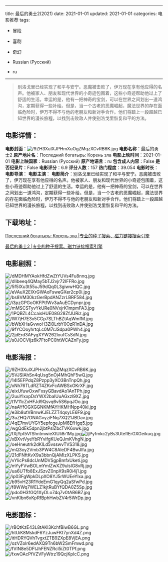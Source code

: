 
---
title: 最后的勇士2(2021)
date: 2021-01-01
updated: 2021-01-01
categories: 电影推荐
tags:
- 冒险
- 喜剧
- 奇幻

- Russian (Pусский)
- ru
---


> 别洛戈里已经实现了和平与安宁。恶魔被击败了，伊万现在享有他应得的名声。他被家人、朋友和现代世界的小奇迹包围着，这些小奇迹帮助他过上了舒适的生活。幸运的是，他有一把神奇的宝剑，可以在世界之间划出一道鸿沟，定期获得一些补给。但是，当一个古老的恶魔崛起，魔法世界的存在面临危险时，伊万不得不与他的老朋友和新对手合作。他们将踏上一段超越已知世界的漫长旅程，以找到击败敌人并使别洛戈里恢复和平的方法。

## **电影详情**：

**电影封面**：<img src="https://image.tmdb.org/t/p/w200/9ZH3XulXJPHmXuOgZMqzXCvRB6K.jpg" alt="/9ZH3XulXJPHmXuOgZMqzXCvRB6K.jpg" title="/9ZH3XulXJPHmXuOgZMqzXCvRB6K.jpg">
**电影名称**：最后的勇士2
**原产地片名**：Последний богатырь: Корень зла
**电影上映时间**：2021-01-01
**电影上映国家**：Russian (Pусский)
**原产地语言**：ru
**包含成人内容**：False
**是否纪录片**：False
**电影评分**：6.9
**评分人数**：157
**热门程度**：39.054
**电影时长**：
**电影导演**：
**电影主演**：
**电影简介**：别洛戈里已经实现了和平与安宁。恶魔被击败了，伊万现在享有他应得的名声。他被家人、朋友和现代世界的小奇迹包围着，这些小奇迹帮助他过上了舒适的生活。幸运的是，他有一把神奇的宝剑，可以在世界之间划出一道鸿沟，定期获得一些补给。但是，当一个古老的恶魔崛起，魔法世界的存在面临危险时，伊万不得不与他的老朋友和新对手合作。他们将踏上一段超越已知世界的漫长旅程，以找到击败敌人并使别洛戈里恢复和平的方法。

## **下载地址**：
[Последний богатырь: Корень зла |专业的种子搜索、磁力链接搜索引擎](https://movie.amd794.com:2083/?search=%D0%9F%D0%BE%D1%81%D0%BB%D0%B5%D0%B4%D0%BD%D0%B8%D0%B9%20%D0%B1%D0%BE%D0%B3%D0%B0%D1%82%D1%8B%D1%80%D1%8C%3A%20%D0%9A%D0%BE%D1%80%D0%B5%D0%BD%D1%8C%20%D0%B7%D0%BB%D0%B0&ordering=&mode=match_phrase&page_size=10&page=1)

[最后的勇士2 |专业的种子搜索、磁力链接搜索引擎](https://movie.amd794.com:2083/?search=%E6%9C%80%E5%90%8E%E7%9A%84%E5%8B%87%E5%A3%AB2&ordering=&mode=match_phrase&page_size=10&page=1)
 

## **电影剧照**：
<img src="https://image.tmdb.org/t/p/original/dMDHMYAokHfdZwZtYUVs4Fu8nnq.jpg" alt="/dMDHMYAokHfdZwZtYUVs4Fu8nnq.jpg" title="/dMDHMYAokHfdZwZtYUVs4Fu8nnq.jpg"><img src="https://image.tmdb.org/t/p/original/dIibeeq4QMay5bTJ2vjr72IFFRo.jpg" alt="/dIibeeq4QMay5bTJ2vjr72IFFRo.jpg" title="/dIibeeq4QMay5bTJ2vjr72IFFRo.jpg"><img src="https://image.tmdb.org/t/p/original/5f5IXu3t55uJ59dQq0L3giwwHQC.jpg" alt="/5f5IXu3t55uJ59dQq0L3giwwHQC.jpg" title="/5f5IXu3t55uJ59dQq0L3giwwHQC.jpg"><img src="https://image.tmdb.org/t/p/original/eVAuX2ElXrGWAoFsweGXer2cp0i.jpg" alt="/eVAuX2ElXrGWAoFsweGXer2cp0i.jpg" title="/eVAuX2ElXrGWAoFsweGXer2cp0i.jpg"><img src="https://image.tmdb.org/t/p/original/bs8VM30kzGerBpdANZzrLBRF584.jpg" alt="/bs8VM30kzGerBpdANZzrLBRF584.jpg" title="/bs8VM30kzGerBpdANZzrLBRF584.jpg"><img src="https://image.tmdb.org/t/p/original/i3pzGPGoOKFPtfWv3aAuECDynpr.jpg" alt="/i3pzGPGoOKFPtfWv3aAuECDynpr.jpg" title="/i3pzGPGoOKFPtfWv3aAuECDynpr.jpg"><img src="https://image.tmdb.org/t/p/original/mMSCSTyvYkURe0NVxjrK1mpmFA3.jpg" alt="/mMSCSTyvYkURe0NVxjrK1mpmFA3.jpg" title="/mMSCSTyvYkURe0NVxjrK1mpmFA3.jpg"><img src="https://image.tmdb.org/t/p/original/1PQBZL4CcaisHUE08G28ZfJURiz.jpg" alt="/1PQBZL4CcaisHUE08G28ZfJURiz.jpg" title="/1PQBZL4CcaisHUE08G28ZfJURiz.jpg"><img src="https://image.tmdb.org/t/p/original/lW7jH7E3x5CGp7SLThBZtAqWmfM.jpg" alt="/lW7jH7E3x5CGp7SLThBZtAqWmfM.jpg" title="/lW7jH7E3x5CGp7SLThBZtAqWmfM.jpg"><img src="https://image.tmdb.org/t/p/original/bWbXHaGvwoH3Zi0LrbY0OzR1nDA.jpg" alt="/bWbXHaGvwoH3Zi0LrbY0OzR1nDA.jpg" title="/bWbXHaGvwoH3Zi0LrbY0OzR1nDA.jpg"><img src="https://image.tmdb.org/t/p/original/9fYCOoyhrtqLc0M7rJSdpa0PWh4.jpg" alt="/9fYCOoyhrtqLc0M7rJSdpa0PWh4.jpg" title="/9fYCOoyhrtqLc0M7rJSdpa0PWh4.jpg"><img src="https://image.tmdb.org/t/p/original/2jdErd3AFygXYW262loufCsSdN.jpg" alt="/2jdErd3AFygXYW262loufCsSdN.jpg" title="/2jdErd3AFygXYW262loufCsSdN.jpg"><img src="https://image.tmdb.org/t/p/original/s0JOCVIjz6k7FtoPC0htWCAZnFy.jpg" alt="/s0JOCVIjz6k7FtoPC0htWCAZnFy.jpg" title="/s0JOCVIjz6k7FtoPC0htWCAZnFy.jpg">

## **电影海报**：
<img src="https://image.tmdb.org/t/p/original/9ZH3XulXJPHmXuOgZMqzXCvRB6K.jpg" alt="/9ZH3XulXJPHmXuOgZMqzXCvRB6K.jpg" title="/9ZH3XulXJPHmXuOgZMqzXCvRB6K.jpg"><img src="https://image.tmdb.org/t/p/original/5VJSIAhSn4qUsg5nOj4MhQhF5wQ.jpg" alt="/5VJSIAhSn4qUsg5nOj4MhQhF5wQ.jpg" title="/5VJSIAhSn4qUsg5nOj4MhQhF5wQ.jpg"><img src="https://image.tmdb.org/t/p/original/14l5EFPdqZ8Pzpp3yXO3BnTnpQh.jpg" alt="/14l5EFPdqZ8Pzpp3yXO3BnTnpQh.jpg" title="/14l5EFPdqZ8Pzpp3yXO3BnTnpQh.jpg"><img src="https://image.tmdb.org/t/p/original/xNh76TLdRZT4ZKvFcAWBSxOKrXF.jpg" alt="/xNh76TLdRZT4ZKvFcAWBSxOKrXF.jpg" title="/xNh76TLdRZT4ZKvFcAWBSxOKrXF.jpg"><img src="https://image.tmdb.org/t/p/original/eixUfuwOxwFxsyGBavdAo1AnTPh.jpg" alt="/eixUfuwOxwFxsyGBavdAo1AnTPh.jpg" title="/eixUfuwOxwFxsyGBavdAo1AnTPh.jpg"><img src="https://image.tmdb.org/t/p/original/2uuYlxxpDsYWX2baIUuAGxzl9XZ.jpg" alt="/2uuYlxxpDsYWX2baIUuAGxzl9XZ.jpg" title="/2uuYlxxpDsYWX2baIUuAGxzl9XZ.jpg"><img src="https://image.tmdb.org/t/p/original/t1V11cZxHFJd9Qsvq6v5S6pqJOo.jpg" alt="/t1V11cZxHFJd9Qsvq6v5S6pqJOo.jpg" title="/t1V11cZxHFJd9Qsvq6v5S6pqJOo.jpg"><img src="https://image.tmdb.org/t/p/original/naAYfOGXGGNKMfAYHKMHNpp40kl.jpg" alt="/naAYfOGXGGNKMfAYHKMHNpp40kl.jpg" title="/naAYfOGXGGNKMfAYHKMHNpp40kl.jpg"><img src="https://image.tmdb.org/t/p/original/e3ib8utVBmwKJELZZT4qsyLE6F9.jpg" alt="/e3ib8utVBmwKJELZZT4qsyLE6F9.jpg" title="/e3ib8utVBmwKJELZZT4qsyLE6F9.jpg"><img src="https://image.tmdb.org/t/p/original/3uZHQ7ONAGvyziFNq7XQ21JBDav.jpg" alt="/3uZHQ7ONAGvyziFNq7XQ21JBDav.jpg" title="/3uZHQ7ONAGvyziFNq7XQ21JBDav.jpg"><img src="https://image.tmdb.org/t/p/original/4qE7mvUYGY5epfcgeJpM6EfHgq5.jpg" alt="/4qE7mvUYGY5epfcgeJpM6EfHgq5.jpg" title="/4qE7mvUYGY5epfcgeJpM6EfHgq5.jpg"><img src="https://image.tmdb.org/t/p/original/wgQdEk5dpn2jbtPsIZbcTVK6xwk.jpg" alt="/wgQdEk5dpn2jbtPsIZbcTVK6xwk.jpg" title="/wgQdEk5dpn2jbtPsIZbcTVK6xwk.jpg"><img src="https://image.tmdb.org/t/p/original/fXjYpt5VfShntmwieXtUli8r1My.jpg" alt="/fXjYpt5VfShntmwieXtUli8r1My.jpg" title="/fXjYpt5VfShntmwieXtUli8r1My.jpg"><img src="https://image.tmdb.org/t/p/original/jPyfmkc2yBs3UteflErGXGeikuq.jpg" alt="/jPyfmkc2yBs3UteflErGXGeikuq.jpg" title="/jPyfmkc2yBs3UteflErGXGeikuq.jpg"><img src="https://image.tmdb.org/t/p/original/xBXvtVyeYbRYvlfgKUeQJmKVhgN.jpg" alt="/xBXvtVyeYbRYvlfgKUeQJmKVhgN.jpg" title="/xBXvtVyeYbRYvlfgKUeQJmKVhgN.jpg"><img src="https://image.tmdb.org/t/p/original/oeHneutrk2dKlLd5vsswvTVS318.jpg" alt="/oeHneutrk2dKlLd5vsswvTVS318.jpg" title="/oeHneutrk2dKlLd5vsswvTVS318.jpg"><img src="https://image.tmdb.org/t/p/original/mQ3oy2Vmb3PW4C8AleDF4BwJlfa.jpg" alt="/mQ3oy2Vmb3PW4C8AleDF4BwJlfa.jpg" title="/mQ3oy2Vmb3PW4C8AleDF4BwJlfa.jpg"><img src="https://image.tmdb.org/t/p/original/21dFNftKvX9a3bbnQjAMIzXLPKS.jpg" alt="/21dFNftKvX9a3bbnQjAMIzXLPKS.jpg" title="/21dFNftKvX9a3bbnQjAMIzXLPKS.jpg"><img src="https://image.tmdb.org/t/p/original/vYlicPs8dcUnMDVSgpBmfxUketi.jpg" alt="/vYlicPs8dcUnMDVSgpBmfxUketi.jpg" title="/vYlicPs8dcUnMDVSgpBmfxUketi.jpg"><img src="https://image.tmdb.org/t/p/original/mYyFVwBOLmYmIZwXZ9ulsIG8vRj.jpg" alt="/mYyFVwBOLmYmIZwXZ9ulsIG8vRj.jpg" title="/mYyFVwBOLmYmIZwXZ9ulsIG8vRj.jpg"><img src="https://image.tmdb.org/t/p/original/ua6UTfb8ExJSzvZ0npX9sR0i4j1.jpg" alt="/ua6UTfb8ExJSzvZ0npX9sR0i4j1.jpg" title="/ua6UTfb8ExJSzvZ0npX9sR0i4j1.jpg"><img src="https://image.tmdb.org/t/p/original/ip03FgWpkDLpXO8YJ5rWUEeYIxa.jpg" alt="/ip03FgWpkDLpXO8YJ5rWUEeYIxa.jpg" title="/ip03FgWpkDLpXO8YJ5rWUEeYIxa.jpg"><img src="https://image.tmdb.org/t/p/original/b95vH23R1YdeEmG1qyQq2aSfwPd.jpg" alt="/b95vH23R1YdeEmG1qyQq2aSfwPd.jpg" title="/b95vH23R1YdeEmG1qyQq2aSfwPd.jpg"><img src="https://image.tmdb.org/t/p/original/f8WWq7WELZ1kjtRuBYfQDA0Z5Sp.jpg" alt="/f8WWq7WELZ1kjtRuBYfQDA0Z5Sp.jpg" title="/f8WWq7WELZ1kjtRuBYfQDA0Z5Sp.jpg"><img src="https://image.tmdb.org/t/p/original/pdo0H3fGQ1XyDLo74q7v0tAB6B7.jpg" alt="/pdo0H3fGQ1XyDLo74q7v0tAB6B7.jpg" title="/pdo0H3fGQ1XyDLo74q7v0tAB6B7.jpg"><img src="https://image.tmdb.org/t/p/original/vnKlbn6xKpRfBphHwbZV4r5WrDp.jpg" alt="/vnKlbn6xKpRfBphHwbZV4r5WrDp.jpg" title="/vnKlbn6xKpRfBphHwbZV4r5WrDp.jpg">

## **电影图标**：
<img src="https://image.tmdb.org/t/p/original/rBQtKzE43L8tAKl3KchfBiwB6GL.png" alt="/rBQtKzE43L8tAKl3KchfBiwB6GL.png" title="/rBQtKzE43L8tAKl3KchfBiwB6GL.png"><img src="https://image.tmdb.org/t/p/original/htUiK8MskdF6YzJuwFKt7ynXd4Z.png" alt="/htUiK8MskdF6YzJuwFKt7ynXd4Z.png" title="/htUiK8MskdF6YzJuwFKt7ynXd4Z.png"><img src="https://image.tmdb.org/t/p/original/itHDRYQVhTvgxtZTB9ZXpE8VjEA.png" alt="/itHDRYQVhTvgxtZTB9ZXpE8VjEA.png" title="/itHDRYQVhTvgxtZTB9ZXpE8VjEA.png"><img src="https://image.tmdb.org/t/p/original/ozVZolr6edAXQ9Tn6bW2SmFmwd.png" alt="/ozVZolr6edAXQ9Tn6bW2SmFmwd.png" title="/ozVZolr6edAXQ9Tn6bW2SmFmwd.png"><img src="https://image.tmdb.org/t/p/original/fVIN8e5DFtJhFENZRcl5iZt0TPf.png" alt="/fVIN8e5DFtJhFENZRcl5iZt0TPf.png" title="/fVIN8e5DFtJhFENZRcl5iZt0TPf.png"><img src="https://image.tmdb.org/t/p/original/fxwOAcPfVZVFyWtrz19QcjKpIcC.png" alt="/fxwOAcPfVZVFyWtrz19QcjKpIcC.png" title="/fxwOAcPfVZVFyWtrz19QcjKpIcC.png">
